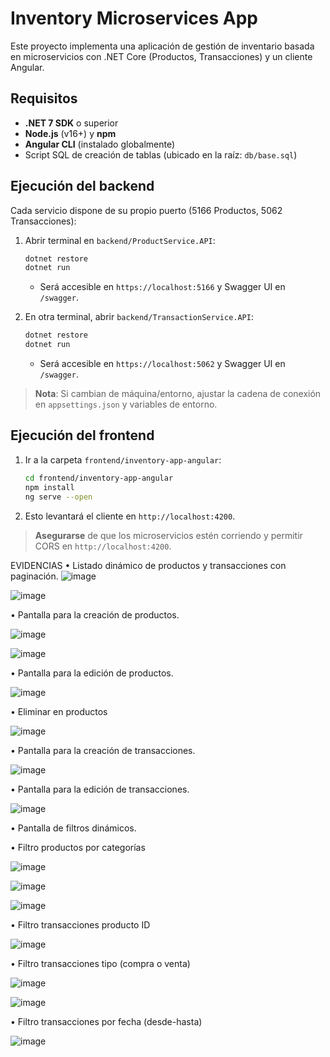 # Inventory Microservices App

Este proyecto implementa una aplicación de gestión de inventario basada en microservicios con .NET Core (Productos, Transacciones) y un cliente Angular.

## Requisitos

* **.NET 7 SDK** o superior
* **Node.js** (v16+) y **npm**
* **Angular CLI** (instalado globalmente)
* Script SQL de creación de tablas (ubicado en la raíz: `db/base.sql`)


## Ejecución del backend

Cada servicio dispone de su propio puerto (5166 Productos, 5062 Transacciones):

1. Abrir terminal en `backend/ProductService.API`:

   ```bash
   dotnet restore
   dotnet run
   ```

   * Será accesible en `https://localhost:5166` y Swagger UI en `/swagger`.

2. En otra terminal, abrir `backend/TransactionService.API`:

   ```bash
   dotnet restore
   dotnet run
   ```

   * Será accesible en `https://localhost:5062` y Swagger UI en `/swagger`.

> **Nota**: Si cambian de máquina/entorno, ajustar la cadena de conexión en `appsettings.json` y variables de entorno.

## Ejecución del frontend

1. Ir a la carpeta `frontend/inventory-app-angular`:

   ```bash
   cd frontend/inventory-app-angular
   npm install
   ng serve --open
   ```
2. Esto levantará el cliente en `http://localhost:4200`.

> **Asegurarse** de que los microservicios estén corriendo y permitir CORS en `http://localhost:4200`.

EVIDENCIAS
•	Listado dinámico de productos y transacciones con paginación.
 ![image](https://github.com/user-attachments/assets/61cbf1cb-d789-4201-8323-cb8375e76eeb)

 ![image](https://github.com/user-attachments/assets/53f8beb8-afb4-434c-98a1-0ac22747171f)


•	Pantalla para la creación de productos.
 
 ![image](https://github.com/user-attachments/assets/2e5d7660-f143-4963-892b-7ffd60bbcb5a)

 ![image](https://github.com/user-attachments/assets/fd95c8f1-55e5-4788-8bef-c236b0b8d246)

 
•	Pantalla para la edición de productos.
 
![image](https://github.com/user-attachments/assets/cc715751-6ad3-46f0-a4a5-6f01e5e292db)

 

•	Eliminar en productos
 
 ![image](https://github.com/user-attachments/assets/34ff16e4-f403-43a3-a51f-e1bea9b741f8)

 
•	Pantalla para la creación de transacciones.

 ![image](https://github.com/user-attachments/assets/5148d202-f2dd-4207-9595-c046879d5a0b)


•	Pantalla para la edición de transacciones.
 
 ![image](https://github.com/user-attachments/assets/b862dbfb-a324-43c9-820c-589c1c076d09)

•	Pantalla de filtros dinámicos.


   •	Filtro productos por categorías

 ![image](https://github.com/user-attachments/assets/d8efc513-4938-41a1-9643-580ffa4673f1)


 ![image](https://github.com/user-attachments/assets/c86776ed-4256-4d71-856f-4f08787e9162)

![image](https://github.com/user-attachments/assets/48e2ca9b-33e6-47d6-8125-62313ce0ad7b)

 
   •	Filtro transacciones producto ID
 
![image](https://github.com/user-attachments/assets/3e92586a-b1a6-422e-9b70-996b9af5ed9e)

   •	Filtro transacciones tipo (compra o venta)

 ![image](https://github.com/user-attachments/assets/dbf9d3a3-d205-4bcf-be10-3ee941584dc2)

![image](https://github.com/user-attachments/assets/37bdc925-7c8b-4105-8146-098538f1f742)

 
•	Filtro transacciones por fecha (desde-hasta)

![image](https://github.com/user-attachments/assets/896db07d-b7c6-4fb9-816b-3ffe5f782962)

 




